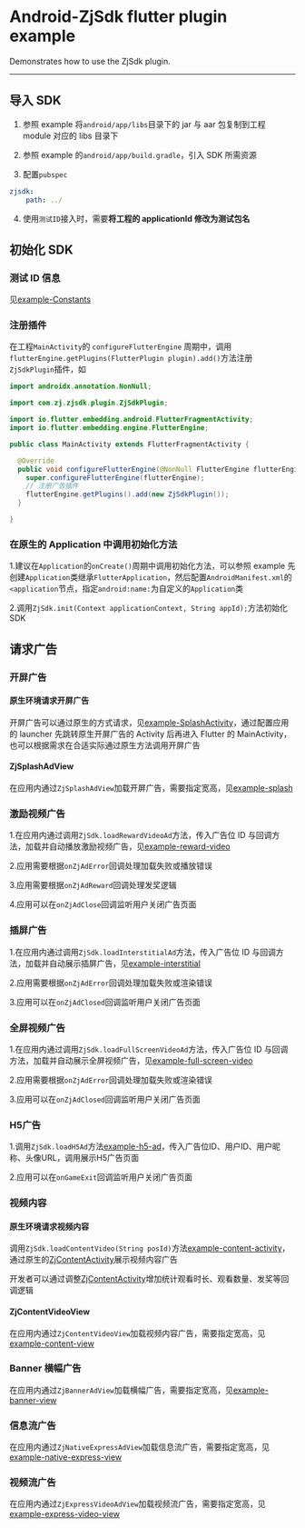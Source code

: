 # Android-ZjSdk flutter plugin example

Demonstrates how to use the ZjSdk plugin.

---

## 导入 SDK

1. 参照 example 将`android/app/libs`目录下的 jar 与 aar 包复制到工程 module 对应的 libs 目录下

2. 参照 example 的`android/app/build.gradle`，引入 SDK 所需资源

3. 配置`pubspec`
```yaml
zjsdk:
    path: ../
```

4. 使用`测试ID`接入时，需要**将工程的 applicationId 修改为测试包名**

## 初始化 SDK

### 测试 ID 信息

见[example-Constants](./lib/constants.dart)

### 注册插件

在工程`MainActivity`的 `configureFlutterEngine` 周期中，调用`flutterEngine.getPlugins(FlutterPlugin plugin).add()`方法注册`ZjSdkPlugin`插件，如

```java
import androidx.annotation.NonNull;

import com.zj.zjsdk.plugin.ZjSdkPlugin;

import io.flutter.embedding.android.FlutterFragmentActivity;
import io.flutter.embedding.engine.FlutterEngine;

public class MainActivity extends FlutterFragmentActivity {

  @Override
  public void configureFlutterEngine(@NonNull FlutterEngine flutterEngine) {
    super.configureFlutterEngine(flutterEngine);
    // 注册广告插件
    flutterEngine.getPlugins().add(new ZjSdkPlugin());
  }

}
```

### 在原生的 Application 中调用初始化方法

1.建议在`Application`的`onCreate()`周期中调用初始化方法，可以参照 example 先创建`Application`类继承`FlutterApplication`，然后配置`AndroidManifest.xml`的`<application`节点，指定`android:name:`为自定义的`Application`类

2.调用`ZjSdk.init(Context applicationContext, String appId);`方法初始化 SDK

## 请求广告

### 开屏广告

#### 原生环境请求开屏广告

开屏广告可以通过原生的方式请求，见[example-SplashActivity](./android/app/src/main/java/com/zj/zjsdk/example/SplashActivity.java)，通过配置应用的 launcher 先跳转原生开屏广告的 Activity 后再进入 Flutter 的 MainActivity，也可以根据需求在合适实际通过原生方法调用开屏广告

#### ZjSplashAdView

在应用内通过`ZjSplashAdView`加载开屏广告，需要指定宽高，见[example-splash](./lib/ad/splash.dart)

### 激励视频广告

1.在应用内通过调用`ZjSdk.loadRewardVideoAd`方法，传入广告位 ID 与回调方法，加载并自动播放激励视频广告，见[example-reward-video](./lib/ad/reward_video.dart)

2.应用需要根据`onZjAdError`回调处理加载失败或播放错误

3.应用需要根据`onZjAdReward`回调处理发奖逻辑

4.应用可以在`onZjAdClose`回调监听用户关闭广告页面

### 插屏广告

1.在应用内通过调用`ZjSdk.loadInterstitialAd`方法，传入广告位 ID 与回调方法，加载并自动展示插屏广告，见[example-interstitial](./lib/ad/interstitial.dart)

2.应用需要根据`onZjAdError`回调处理加载失败或渲染错误

3.应用可以在`onZjAdClosed`回调监听用户关闭广告页面

### 全屏视频广告

1.在应用内通过调用`ZjSdk.loadFullScreenVideoAd`方法，传入广告位 ID 与回调方法，加载并自动展示全屏视频广告，见[example-full-screen-video](./lib/ad/full_screen_video.dart)

2.应用需要根据`onZjAdError`回调处理加载失败或渲染错误

3.应用可以在`onZjAdClosed`回调监听用户关闭广告页面

### H5广告

1.调用`ZjSdk.loadH5Ad`方法[example-h5-ad](./lib/ad/h5_ad.dart)，传入广告位ID、用户ID、用户昵称、头像URL，调用展示H5广告页面

2.应用可以在`onGameExit`回调监听用户关闭广告页面

### 视频内容

#### 原生环境请求视频内容

调用`ZjSdk.loadContentVideo(String posId)`方法[example-content-activity](./lib/ad/content_activity.dart)，通过原生的[ZjContentActivity](../android/src/main/java/com/zj/zjsdk/plugin/ZjContentActivity.java)展示视频内容广告

开发者可以通过调整[ZjContentActivity](../android/src/main/java/com/zj/zjsdk/plugin/ZjContentActivity.java)增加统计观看时长、观看数量、发奖等回调逻辑

#### ZjContentVideoView

在应用内通过`ZjContentVideoView`加载视频内容广告，需要指定宽高，见[example-content-view](./lib/ad/content_view.dart)

### Banner 横幅广告

在应用内通过`ZjBannerAdView`加载横幅广告，需要指定宽高，见[example-banner-view](./lib/ad/banner_view.dart)

### 信息流广告

在应用内通过`ZjNativeExpressAdView`加载信息流广告，需要指定宽高，见[example-native-express-view](./lib/ad/native_express_view.dart)

### 视频流广告

在应用内通过`ZjExpressVideoAdView`加载视频流广告，需要指定宽高，见[example-express-video-view](./lib/ad/express_video_view.dart)
